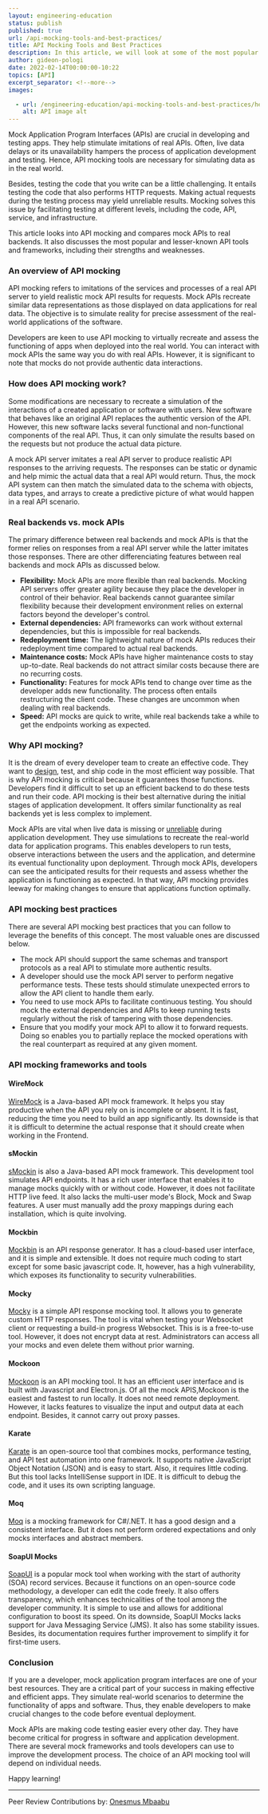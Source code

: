```yaml
---
layout: engineering-education
status: publish
published: true
url: /api-mocking-tools-and-best-practices/
title: API Mocking Tools and Best Practices
description: In this article, we will look at some of the most popular API mocking tools and frameworks. We will also go through the comparison between real backend and mock API and the best practices for API mocking. 
author: gideon-pologi
date: 2022-02-14T00:00:00-10:22
topics: [API]
excerpt_separator: <!--more-->
images:

  - url: /engineering-education/api-mocking-tools-and-best-practices/hero.png
    alt: API image alt
---
```

Mock Application Program Interfaces (APIs) are crucial in developing and testing apps. They help stimulate imitations of real APIs. Often, live data delays or its unavailability hampers the process of application development and testing. Hence, API mocking tools are necessary for simulating data as in the real world.
<!--more-->
Besides, testing the code that you write can be a little challenging. It entails testing the code that also performs HTTP requests. Making actual requests during the testing process may yield unreliable results. Mocking solves this issue by facilitating testing at different levels, including the code, API, service, and infrastructure. 

This article looks into API mocking and compares mock APIs to real backends. It also discusses the most popular and lesser-known API tools and frameworks, including their strengths and weaknesses.

### An overview of API mocking
API mocking refers to imitations of the services and processes of a real API server to yield realistic mock API results for requests. Mock APIs recreate similar data representations as those displayed on data applications for real data. The objective is to simulate reality for precise assessment of the real-world applications of the software. 

Developers are keen to use API mocking to virtually recreate and assess the functioning of apps when deployed into the real world. You can interact with mock APIs the same way you do with real APIs. However, it is significant to note that mocks do not provide authentic data interactions.

### How does API mocking work? 
Some modifications are necessary to recreate a simulation of the interactions of a created application or software with users. New software that behaves like an original API replaces the authentic version of the API. However, this new software lacks several functional and non-functional components of the real API. Thus, it can only simulate the results based on the requests but not produce the actual data picture.

A mock API server imitates a real API server to produce realistic API responses to the arriving requests. The responses can be static or dynamic and help mimic the actual data that a real API would return. Thus, the mock API system can then match the simulated data to the schema with objects, data types, and arrays to create a predictive picture of what would happen in a real API scenario.

### Real backends vs. mock APIs
The primary difference between real backends and mock APIs is that the former relies on responses from a real API server while the latter imitates those responses. There are other differenciating features between real backends and mock APIs as discussed below.

- **Flexibility:** Mock APIs are more flexible than real backends. Mocking API servers offer greater agility because they place the developer in control of their behavior. Real backends cannot guarantee similar flexibility because their development environment relies on external factors beyond the developer's control.
- **External dependencies:** API frameworks can work without external dependencies, but this is impossible for real backends.
- **Redeployment time:** The lightweight nature of mock APIs reduces their redeployment time compared to actual real backends.
- **Maintenance costs:** Mock APIs have higher maintenance costs to stay up-to-date. Real backends do not attract similar costs because there are no recurring costs.
- **Functionality:** Features for mock APIs tend to change over time as the developer adds new functionality. The process often entails restructuring the client code. These changes are uncommon when dealing with real backends.
- **Speed:** API mocks are quick to write, while real backends take a while to get the endpoints working as expected.

### Why API mocking?
It is the dream of every developer team to create an effective code. They want to [design](https://rapidapi.com/blog/mock-api/), test, and ship code in the most efficient way possible. That is why API mocking is critical because it guarantees those functions. Developers find it difficult to set up an efficient backend to do these tests and run their code. API mocking is their best alternative during the initial stages of application development. It offers similar functionality as real backends yet is less complex to implement.

Mock APIs are vital when live data is missing or [unreliable](https://stoplight.io/mock-api-guide/basics/#) during application development. They use simulations to recreate the real-world data for application programs. This enables developers to run tests, observe interactions between the users and the application, and determine its eventual functionality upon deployment. Through mock APIs, developers can see the anticipated results for their requests and assess whether the application is functioning as expected. In that way, API mocking provides leeway for making changes to ensure that applications function optimally.

### API mocking best practices
There are several API mocking best practices that you can follow to leverage the benefits of this concept. The most valuable ones are discussed below. 

- The mock API should support the same schemas and transport protocols as a real API to stimulate more authentic results.
- A developer should use the mock API server to perform negative performance tests. These tests should stimulate unexpected errors to allow the API client to handle them early.
- You need to use mock APIs to facilitate continuous testing. You should mock the external dependencies and APIs to keep running tests regularly without the risk of tampering with those dependencies.
- Ensure that you modify your mock API to allow it to forward requests. Doing so enables you to partially replace the mocked operations with the real counterpart as required at any given moment.

### API mocking frameworks and tools

#### WireMock
[WireMock](http://wiremock.org/) is a Java-based API mock framework. It helps you stay productive when the API you rely on is incomplete or absent. It is fast, reducing the time you need to build an app significantly. Its downside is that it is difficult to determine the actual response that it should create when working in the Frontend.

#### sMockin
[sMockin](https://www.smockin.com/) is also a Java-based API mock framework. This development tool simulates API endpoints. It has a rich user interface that enables it to manage mocks quickly with or without code. However, it does not facilitate HTTP live feed. It also lacks the multi-user mode's Block, Mock and Swap features. A user must manually add the proxy mappings during each installation, which is quite involving.

#### Mockbin
[Mockbin](https://mockbin.org/) is an API response generator. It has a cloud-based user interface, and it is simple and extensible. It does not require much coding to start except for some basic javascript code. It, however, has a high vulnerability, which exposes its functionality to security vulnerabilities.

#### Mocky
[Mocky](https://designer.mocky.io/) is a simple API response mocking tool. It allows you to generate custom HTTP responses. The tool is vital when testing your Websocket client or requesting a build-in progress Websocket. This is is a free-to-use tool. However, it does not encrypt data at rest. Administrators can access all your mocks and even delete them without prior warning.

#### Mockoon
[Mockoon](https://mockoon.com/) is an API mocking tool. It has an efficient user interface and is built with Javascript and Electron.js. Of all the mock APIS,Mockoon is the easiest and fastest to run locally. It does not need remote deployment. However, it lacks features to visualize the input and output data at each endpoint. Besides, it cannot carry out proxy passes.

#### Karate
[Karate](https://github.com/intuit/karate/blob/master/karate-demo/src/test/java/mock/proxy/demo-mock.feature) is an open-source tool that combines mocks, performance testing, and API test automation into one framework. It supports native JavaScript Object Notation (JSON) and is easy to start. Also, it requires little coding. But this tool lacks IntelliSense support in IDE. It is difficult to debug the code, and it uses its own scripting language.

#### Moq
[Moq](https://github.com/moq/moq) is a mocking framework for C#/.NET. It has a good design and a consistent interface. But it does not perform ordered expectations and only mocks interfaces and abstract members.

#### SoapUI Mocks
[SoapUI](https://www.soapui.org/docs/soap-mocking/working-with-mockservices/) is a popular mock tool when working with the start of authority (SOA) record services. Because it functions on an open-source code methodology, a developer can edit the code freely. It also offers transparency, which enhances technicalities of the tool among the developer community. It is simple to use and allows for additional configuration to boost its speed. On its downside, SoapUI Mocks lacks support for Java Messaging Service (JMS). It also has some stability issues. Besides, its documentation requires further improvement to simplify it for first-time users.

### Conclusion
If you are a developer, mock application program interfaces are one of your best resources. They are a critical part of your success in making effective and efficient apps. They simulate real-world scenarios to determine the functionality of apps and software. Thus, they enable developers to make crucial changes to the code before eventual deployment.

Mock APIs are making code testing easier every other day. They have become critical for progress in software and application development. There are several mock frameworks and tools developers can use to improve the development process. The choice of an API mocking tool will depend on individual needs.

Happy learning!

---
Peer Review Contributions by: [Onesmus Mbaabu](/engineering-education/authors/onesmus-mbaabu/)
